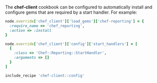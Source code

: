 The **chef-client** cookbook can be configured to automatically install
and configure gems that are required by a start handler. For example:

``` ruby
node.override['chef_client']['load_gems']['chef-reporting'] = {
  :require_name => 'chef_reporting',
  :action => :install
}

node.override['chef_client']['config']['start_handlers'] = [
  {
    :class => 'Chef::Reporting::StartHandler',
    :arguments => []
  }
]

include_recipe 'chef-client::config'
```